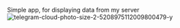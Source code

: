 Simple app, for displaying data from my server
![telegram-cloud-photo-size-2-5208975112009800479-y](https://github.com/xtor007/MapView/assets/71408259/1b451701-61f2-4ac3-827a-476560f3def0)
